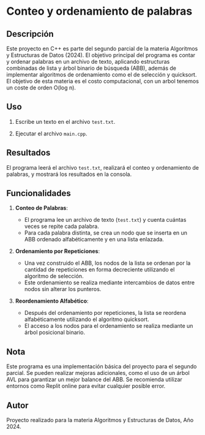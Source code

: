 # Conteo y ordenamiento de palabras

## Descripción

Este proyecto en C++ es parte del segundo parcial de la materia Algoritmos y Estructuras de Datos (2024). El objetivo principal del programa es contar y ordenar palabras en un archivo de texto, aplicando estructuras combinadas de lista y árbol binario de búsqueda (ABB), además de implementar algoritmos de ordenamiento como el de selección y quicksort. El objetivo de esta materia es el costo computacional, con un arbol tenemos un coste de orden O(log n).

## Uso

1. Escribe un texto en el archivo `test.txt`.

2. Ejecutar el archivo `main.cpp`.

## Resultados
El programa leerá el archivo `test.txt`, realizará el conteo y ordenamiento de palabras, y mostrará los resultados en la consola.

## Funcionalidades

1. **Conteo de Palabras**: 
   - El programa lee un archivo de texto (`test.txt`) y cuenta cuántas veces se repite cada palabra.
   - Para cada palabra distinta, se crea un nodo que se inserta en un ABB ordenado alfabéticamente y en una lista enlazada.

2. **Ordenamiento por Repeticiones**:
   - Una vez construido el ABB, los nodos de la lista se ordenan por la cantidad de repeticiones en forma decreciente utilizando el algoritmo de selección.
   - Este ordenamiento se realiza mediante intercambios de datos entre nodos sin alterar los punteros.

3. **Reordenamiento Alfabético**:
   - Después del ordenamiento por repeticiones, la lista se reordena alfabéticamente utilizando el algoritmo quicksort.
   - El acceso a los nodos para el ordenamiento se realiza mediante un árbol posicional binario.

## Nota

Este programa es una implementación básica del proyecto para el segundo parcial. Se pueden realizar mejoras adicionales, como el uso de un árbol AVL para garantizar un mejor balance del ABB. Se recomienda utilizar entornos como Replit online para evitar cualquier posible error.

## Autor

Proyecto realizado para la materia Algoritmos y Estructuras de Datos, Año 2024.
